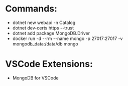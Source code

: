 # Commands:

- dotnet new webapi -n Catalog
- dotnet dev-certs https --trust
- dotnet add package MongoDB.Driver
- docker run -d --rm --name mongo -p 27017:27017 -v mongodb_data:/data/db mongo

# VSCode Extensions:

- MongoDB for VSCode
